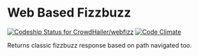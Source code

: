Web Based Fizzbuzz
==================

[ ![Codeship Status for CrowdHailer/webfizz](https://www.codeship.io/projects/95c572e0-a15f-0131-5e6e-32de8e137a5c/status?branch=master)](https://www.codeship.io/projects/18308)
[![Code Climate](https://codeclimate.com/github/CrowdHailer/webfizz.png)](https://codeclimate.com/github/CrowdHailer/webfizz)

Returns classic fizzbuzz response based on path navigated too.